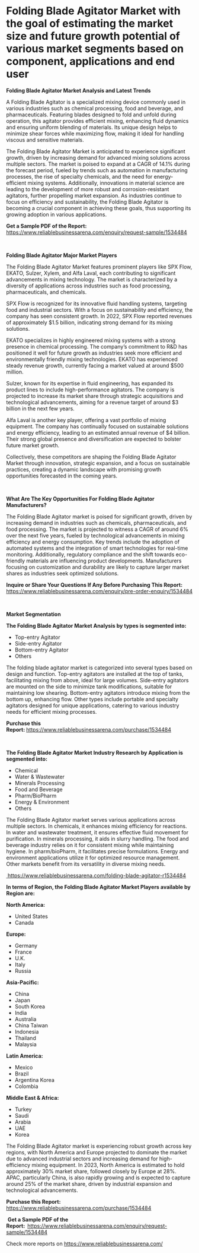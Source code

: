 <p><h1>Folding Blade Agitator Market with the goal of estimating the market size and future growth potential of various market segments based on component, applications and end user</h1></p><p><strong>Folding Blade Agitator Market Analysis and Latest Trends</strong></p>
<p><p>A Folding Blade Agitator is a specialized mixing device commonly used in various industries such as chemical processing, food and beverage, and pharmaceuticals. Featuring blades designed to fold and unfold during operation, this agitator provides efficient mixing, enhancing fluid dynamics and ensuring uniform blending of materials. Its unique design helps to minimize shear forces while maximizing flow, making it ideal for handling viscous and sensitive materials.</p><p>The Folding Blade Agitator Market is anticipated to experience significant growth, driven by increasing demand for advanced mixing solutions across multiple sectors. The market is poised to expand at a CAGR of 14.1% during the forecast period, fueled by trends such as automation in manufacturing processes, the rise of specialty chemicals, and the need for energy-efficient mixing systems. Additionally, innovations in material science are leading to the development of more robust and corrosion-resistant agitators, further propelling market expansion. As industries continue to focus on efficiency and sustainability, the Folding Blade Agitator is becoming a crucial component in achieving these goals, thus supporting its growing adoption in various applications.</p></p>
<p><strong>Get a Sample PDF of the Report:&nbsp;</strong> <a href="https://www.reliablebusinessarena.com/enquiry/request-sample/1534484?utm_campaign=2731&utm_medium=2&utm_source=Github&utm_content=ia&utm_term=27022025&utm_id=folding-blade-agitator">https://www.reliablebusinessarena.com/enquiry/request-sample/1534484</a></p>
<p>&nbsp;</p>
<p><strong>Folding Blade Agitator Major Market Players</strong></p>
<p><p>The Folding Blade Agitator Market features prominent players like SPX Flow, EKATO, Sulzer, Xylem, and Alfa Laval, each contributing to significant advancements in mixing technology. The market is characterized by a diversity of applications across industries such as food processing, pharmaceuticals, and chemicals.</p><p>SPX Flow is recognized for its innovative fluid handling systems, targeting food and industrial sectors. With a focus on sustainability and efficiency, the company has seen consistent growth. In 2022, SPX Flow reported revenues of approximately $1.5 billion, indicating strong demand for its mixing solutions.</p><p>EKATO specializes in highly engineered mixing systems with a strong presence in chemical processing. The company’s commitment to R&D has positioned it well for future growth as industries seek more efficient and environmentally friendly mixing technologies. EKATO has experienced steady revenue growth, currently facing a market valued at around $500 million.</p><p>Sulzer, known for its expertise in fluid engineering, has expanded its product lines to include high-performance agitators. The company is projected to increase its market share through strategic acquisitions and technological advancements, aiming for a revenue target of around $3 billion in the next few years.</p><p>Alfa Laval is another key player, offering a vast portfolio of mixing equipment. The company has continually focused on sustainable solutions and energy efficiency, leading to an estimated annual revenue of $4 billion. Their strong global presence and diversification are expected to bolster future market growth.</p><p>Collectively, these competitors are shaping the Folding Blade Agitator Market through innovation, strategic expansion, and a focus on sustainable practices, creating a dynamic landscape with promising growth opportunities forecasted in the coming years.</p></p>
<p>&nbsp;</p>
<p><strong>What Are The Key Opportunities For Folding Blade Agitator Manufacturers?</strong></p>
<p><p>The Folding Blade Agitator market is poised for significant growth, driven by increasing demand in industries such as chemicals, pharmaceuticals, and food processing. The market is projected to witness a CAGR of around 6% over the next five years, fueled by technological advancements in mixing efficiency and energy consumption. Key trends include the adoption of automated systems and the integration of smart technologies for real-time monitoring. Additionally, regulatory compliance and the shift towards eco-friendly materials are influencing product developments. Manufacturers focusing on customization and durability are likely to capture larger market shares as industries seek optimized solutions.</p></p>
<p><strong>Inquire or Share Your Questions If Any Before Purchasing This Report:</strong> <a href="https://www.reliablebusinessarena.com/enquiry/pre-order-enquiry/1534484?utm_campaign=2731&utm_medium=2&utm_source=Github&utm_content=ia&utm_term=27022025&utm_id=folding-blade-agitator">https://www.reliablebusinessarena.com/enquiry/pre-order-enquiry/1534484</a></p>
<p>&nbsp;</p>
<p><strong>Market Segmentation</strong></p>
<p><strong>The Folding Blade Agitator Market Analysis by types is segmented into:</strong></p>
<p><ul><li>Top-entry Agitator</li><li>Side-entry Agitator</li><li>Bottom-entry Agitator</li><li>Others</li></ul></p>
<p><p>The folding blade agitator market is categorized into several types based on design and function. Top-entry agitators are installed at the top of tanks, facilitating mixing from above, ideal for large volumes. Side-entry agitators are mounted on the side to minimize tank modifications, suitable for maintaining low shearing. Bottom-entry agitators introduce mixing from the bottom up, enhancing flow. Other types include portable and specialty agitators designed for unique applications, catering to various industry needs for efficient mixing processes.</p></p>
<p><strong>Purchase this Report:&nbsp;</strong><a href="https://www.reliablebusinessarena.com/purchase/1534484?utm_campaign=2731&utm_medium=2&utm_source=Github&utm_content=ia&utm_term=27022025&utm_id=folding-blade-agitator">https://www.reliablebusinessarena.com/purchase/1534484</a></p>
<p>&nbsp;</p>
<p><strong>The Folding Blade Agitator Market Industry Research by Application is segmented into:</strong></p>
<p><ul><li>Chemical</li><li>Water & Wastewater</li><li>Minerals Processing</li><li>Food and Beverage</li><li>Pharm/BioPharm</li><li>Energy & Environment</li><li>Others</li></ul></p>
<p><p>The Folding Blade Agitator market serves various applications across multiple sectors. In chemicals, it enhances mixing efficiency for reactions. In water and wastewater treatment, it ensures effective fluid movement for purification. In minerals processing, it aids in slurry handling. The food and beverage industry relies on it for consistent mixing while maintaining hygiene. In pharm/bioPharm, it facilitates precise formulations. Energy and environment applications utilize it for optimized resource management. Other markets benefit from its versatility in diverse mixing needs.</p></p>
<p><a href="https://www.reliablebusinessarena.com/folding-blade-agitator-r1534484?utm_campaign=2731&utm_medium=2&utm_source=Github&utm_content=ia&utm_term=27022025&utm_id=folding-blade-agitator">&nbsp;https://www.reliablebusinessarena.com/folding-blade-agitator-r1534484</a></p>
<p><strong>In terms of Region, the Folding Blade Agitator Market Players available by Region are:</strong></p>
<p>
    <p> <strong> North America: </strong>
        <ul>
            <li>United States</li>
            <li>Canada</li>
        </ul>
        </p> 
    <p> <strong> Europe: </strong>
        <ul>
            <li>Germany</li>
            <li>France</li>
            <li>U.K.</li>
            <li>Italy</li>
            <li>Russia</li>
        </ul>
        </p> 
    <p> <strong> Asia-Pacific: </strong>
        <ul>
            <li>China</li>
            <li>Japan</li>
            <li>South Korea</li>
            <li>India</li>
            <li>Australia</li>
            <li>China Taiwan</li>
            <li>Indonesia</li>
            <li>Thailand</li>
            <li>Malaysia</li>
        </ul>
        </p> 
    <p> <strong> Latin America: </strong>
        <ul>
            <li>Mexico</li>
            <li>Brazil</li>
            <li>Argentina Korea</li>
            <li>Colombia</li>
        </ul>
        </p> 
    <p> <strong> Middle East & Africa: </strong>
        <ul>
            <li>Turkey</li>
            <li>Saudi</li>
            <li>Arabia</li>
            <li>UAE</li>
            <li>Korea</li>
        </ul>
    </p>
    </p>
<p><p>The Folding Blade Agitator market is experiencing robust growth across key regions, with North America and Europe projected to dominate the market due to advanced industrial sectors and increasing demand for high-efficiency mixing equipment. In 2023, North America is estimated to hold approximately 30% market share, followed closely by Europe at 28%. APAC, particularly China, is also rapidly growing and is expected to capture around 25% of the market share, driven by industrial expansion and technological advancements.</p></p>
<p><strong>Purchase this Report: </strong><a href="https://www.reliablebusinessarena.com/purchase/1534484?utm_campaign=2731&utm_medium=2&utm_source=Github&utm_content=ia&utm_term=27022025&utm_id=folding-blade-agitator">https://www.reliablebusinessarena.com/purchase/1534484</a></p>
<p>&nbsp;<strong>Get a Sample PDF of the Report:&nbsp;&nbsp;</strong><a href="https://www.reliablebusinessarena.com/enquiry/request-sample/1534484?utm_campaign=2731&utm_medium=2&utm_source=Github&utm_content=ia&utm_term=27022025&utm_id=folding-blade-agitator">https://www.reliablebusinessarena.com/enquiry/request-sample/1534484</a></p>
<p><strong></strong></p>
<p>Check more reports on <a href="https://www.reliablebusinessarena.com/?utm_campaign=2731&utm_medium=2&utm_source=Github&utm_content=ia&utm_term=27022025&utm_id=folding-blade-agitator">https://www.reliablebusinessarena.com/</a></p>